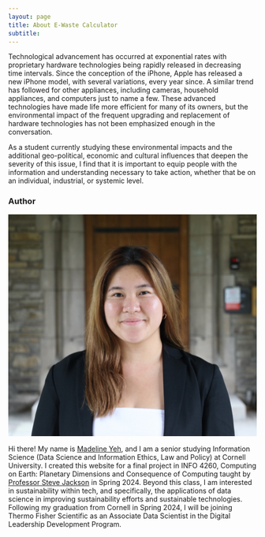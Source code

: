 ```yaml
---
layout: page
title: About E-Waste Calculator
subtitle:
---
```

Technological advancement has occurred at exponential rates with proprietary hardware technologies being rapidly released in decreasing time intervals. Since the conception of the iPhone, Apple has released a new iPhone model, with several variations, every year since. A similar trend has followed for other appliances, including cameras, household appliances, and computers just to name a few. These advanced technologies have made life more efficient for many of its owners, but the environmental impact of the frequent upgrading and replacement of hardware technologies has not been emphasized enough in the conversation. 

As a student currently studying these environmental impacts and the additional geo-political, economic and cultural influences that deepen the severity of this issue, I find that it is important to equip people with the information and understanding necessary to take action, whether that be on an individual, industrial, or systemic level.

### Author
![Madeline Yeh Headshot](assets/img/headshot.jpg)

Hi there! My name is [Madeline Yeh](https://www.linkedin.com/in/madelineyeh/), and I am a senior studying Information Science (Data Science and Information Ethics, Law and Policy) at Cornell University. I created this website for a final project in INFO 4260, Computing on Earth: Planetary Dimensions and Consequence of Computing taught by [Professor Steve Jackson](https://sjackson.infosci.cornell.edu) in Spring 2024. Beyond this class, I am interested in sustainability within tech, and specifically, the applications of data science in improving sustainability efforts and sustainable technologies. Following my graduation from Cornell in Spring 2024, I will be joining Thermo Fisher Scientific as an Associate Data Scientist in the Digital Leadership Development Program.


